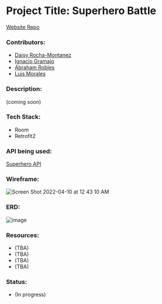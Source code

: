 # Project Title: Superhero Battle

[Website Repo](https://github.com/IGramajoO/project_3_website)

### Contributors: 
  * [Daisy Rocha-Montanez](https://github.com/daisyrocha) 
  * [Ignacio Gramajo](https://github.com/IGramajoO)
  * [Abraham Robles](https://github.com/abeRoblesMartinez)
  * [Luis Morales](https://github.com/LuiM112)

### Description: 
 (coming soon) 
 
### Tech Stack:
  * Room
  * Retrofit2


### API being used: 
  [Superhero API](https://www.superheroapi.com)
  
  
 ### Wireframe:
![Screen Shot 2022-04-10 at 12 43 10 AM](https://user-images.githubusercontent.com/72002539/162608077-73172162-7ddc-4f48-a05d-a78bb05cdb50.png) 

### ERD:
![image](https://user-images.githubusercontent.com/89751770/162643741-2254910e-aa88-46a6-9192-9778289fcdd2.png)
                

### Resources: 
  * (TBA)
  * (TBA)
  * (TBA)               
  * (TBA)

### Status: 
  * (In progress)
